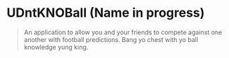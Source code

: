 # UDntKNOBall (Name in progress)

> An application to allow you and your friends to compete against one another with football predictions. Bang yo chest with yo ball knowledge yung king. 